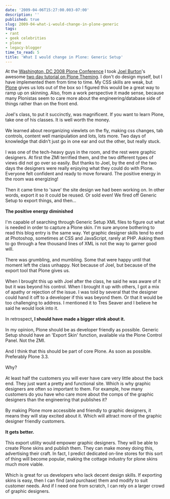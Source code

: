 ```yaml
---
date: '2009-04-06T15:27:00.003-07:00'
description: ''
published: true
slug: 2009-04-what-i-would-change-in-plone-generic
tags:
- rant
- geek celebrities
- plone
- legacy-blogger
time_to_read: 5
title: 'What I would change in Plone: Generic Setup'
---
```


At the <a href="http://plone.org/events/conferences/2008-washington-dc">Washington, DC 2008 Plone Conference</a> I took <a href="http://plonebootcamps.com/">Joel Burton</a>'s awesome <a href="http://plonebootcamps.com/courses/conf2008-theming">two day tutorial on Plone Theming</a>. I don't do design myself, but I have implemented them from time to time. My CSS skills are weak, but <a href="http://plone.org">Plone</a> gives us lots out of the box so I figured this would be a great way to ramp up on skinning. Also, from a work perspective it made sense, because many Plonistas seem to care more about the engineering/database side of things rather than on the front end.<br /><br />Joel's class, to put it succinctly, was magnificent. If you want to learn Plone, take one of his classes. It is well worth the money.<br /><br />We learned about reorganizing viewlets on the fly, making css changes, tab controls, content well manipulation and lots, lots more. Two days of knowledge that didn't just go in one ear and out the other, but really stuck.<br /><br />I was one of the tech-heavy guys in the room, and the rest were graphic designers. At first the ZMI terrified them, and the two different types of views did not go over so easily. But thanks to Joel, by the end of the two days the designers were really enjoying what they could do with Plone. Everyone felt confident and ready to move forward. The positive energy in the room was energizing!<br /><br />Then it came time to 'save' the site design we had been working on. In other words, export it so it could be reused. Or sold even! We fired off Generic Setup to export things, and then...<br /><br /><span style="font-weight: bold;">The positive energy diminished</span><br /><br />I'm capable of searching through Generic Setup XML files to figure out what is needed in order to capture a Plone skin. I'm sure anyone bothering to read this blog entry is the same way. Yet graphic designer skills tend to end at Photoshop, sometimes at CSS and JavaScript, rarely at PHP. Asking them to go through a few thousand lines of XML is not the way to garner good will.<br /><br />There was grumbling, and mumbling. Some that were happy until that moment left the class unhappy. Not because of Joel, but because of the export tool that Plone gives us.<br /><br />When I brought this up with Joel after the class, he said he was aware of it but it was beyond his control. When I brought it up with others, I got a mix of apathy or rejection of the issue. I was told by several that the designer could hand it off to a developer if this was beyond them. Or that it would be too challenging to address. I mentioned it to Tres Seaver and I believe he said he would look into it.<br /><br />In retrospect<span style="font-weight: bold;">, I should have made a bigger stink about it.</span><br /><br />In my opinion, Plone should be as developer friendly as possible. Generic Setup should have an 'Export Skin' function, available via the Plone Control Panel. Not the ZMI.<br /><br />And I think that this should be part of core Plone. As soon as possible. Preferably Plone 3.3.<br /><br />Why?<br /><br />At least half the customers you will ever have care very little about the back end. They just want a pretty and functional site. Which is why graphic designers are often so important to them. For example, how many customers do you have who care more about the comps of the graphic designers than the engineering that publishes it?<br /><br />By making Plone more accessible and friendly to graphic designers, it means they will stay excited about it. Which will attract more of the graphic designer friendly customers.<br /><br /><span style="font-weight: bold;">It gets better.</span><br /><br />This export utility would empower graphic designers. They will be able to create Plone skins and publish them. They can make money doing this, advertising their craft. In fact, I predict dedicated on-line stores for this sort of thing will become popular, making the cottage industry for plone skins much more viable.<br /><br />Which is great for us developers who lack decent design skills. If exporting skins is easy, then I can find (and purchase) them and modify to suit customer needs. And if I need one from scratch, I can rely on a larger crowd of graphic designers.